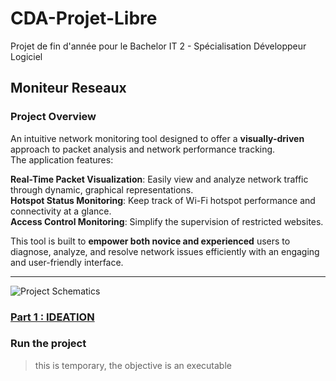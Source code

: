 # CDA-Projet-Libre

Projet de fin d'année pour le Bachelor IT 2 - Spécialisation Développeur Logiciel

## Moniteur Reseaux

### Project Overview  
An intuitive network monitoring tool designed to offer a **visually-driven** approach to packet analysis and network performance tracking.  
The application features:  

**Real-Time Packet Visualization**: Easily view and analyze network traffic through dynamic, graphical representations.   
**Hotspot Status Monitoring**: Keep track of Wi-Fi hotspot performance and connectivity at a glance.    
**Access Control Monitoring**: Simplify the supervision of restricted websites.    

This tool is built to **empower both novice and experienced** users to diagnose, analyze, and resolve network issues efficiently with an engaging and user-friendly interface.  
 
---

![Project Schematics](https://github.com/user-attachments/assets/c7ed93f4-70b7-4326-b628-eede4174b2a4)

### [Part 1 : IDEATION](/Docs/IDEATION.md)

### Run the project 

> this is temporary, the objective is an executable
